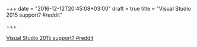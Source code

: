 +++
date = "2016-12-12T20:45:08+03:00"
draft = true
title = "Visual Studio 2015 support?  #reddit"

+++

<p><a href="https://t.co/W60pMHAc8V">Visual Studio 2015 support?  #reddit</a></p>

